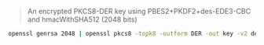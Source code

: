 > An encrypted PKCS8-DER key using PBES2+PKDF2+des-EDE3-CBC and hmacWithSHA512 (2048 bits)

```sh
openssl genrsa 2048 | openssl pkcs8 -topk8 -outform DER -out key -v2 des3 -v2prf hmacWithSHA512 -passout pass:password
```
